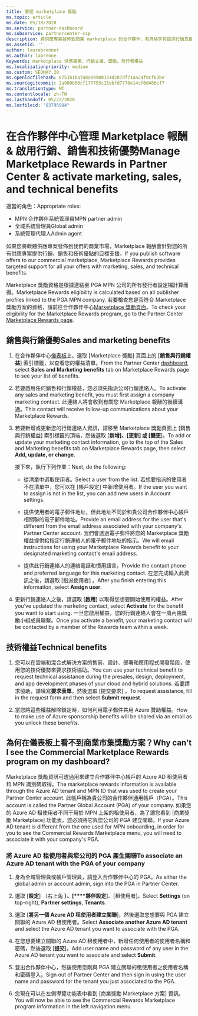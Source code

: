 ```yaml
---
title: 管理 marketplace 獎勵
ms.topic: article
ms.date: 05/18/2020
ms.service: partner-dashboard
ms.subservice: partnercenter-csp
description: 將供應專案發佈到商業 marketplace 的合作夥伴，有資格享有提供行銷支援的權益。
ms.assetid: ''
author: laurabrenner
ms.author: labrenne
Keywords: marketplace 供應專案、行銷支援、獎勵、發行者權益
ms.localizationpriority: medium
ms.custom: SEOMAY.20
ms.openlocfilehash: 6751b1ba7a8a99980154d287df71aa24f9cf63be
ms.sourcegitcommit: 2a980b50cf177753c15ebfd7770e14cf6d486cf7
ms.translationtype: MT
ms.contentlocale: zh-TW
ms.lasthandoff: 05/22/2020
ms.locfileid: "83795984"
---
```

# <a name="manage-marketplace-rewards-in-partner-center--activate-marketing-sales-and-technical-benefits"></a><span data-ttu-id="fe090-104">在合作夥伴中心管理 Marketplace 報酬 & 啟用行銷、銷售和技術優勢</span><span class="sxs-lookup"><span data-stu-id="fe090-104">Manage Marketplace Rewards in Partner Center & activate marketing, sales, and technical benefits</span></span>

<span data-ttu-id="fe090-105">適當的角色：</span><span class="sxs-lookup"><span data-stu-id="fe090-105">Appropriate roles:</span></span>

- <span data-ttu-id="fe090-106">MPN 合作夥伴系統管理員</span><span class="sxs-lookup"><span data-stu-id="fe090-106">MPN partner admin</span></span>
- <span data-ttu-id="fe090-107">全域系統管理員</span><span class="sxs-lookup"><span data-stu-id="fe090-107">Global admin</span></span>
- <span data-ttu-id="fe090-108">系統管理代理人</span><span class="sxs-lookup"><span data-stu-id="fe090-108">Admin agent</span></span>

<span data-ttu-id="fe090-109">如果您將軟體供應專案發佈到我們的商業市場，Marketplace 報酬會針對您的所有供應專案提供行銷、銷售和技術優點的目標支援。</span><span class="sxs-lookup"><span data-stu-id="fe090-109">If you  publish software offers to our commercial marketplace, Marketplace Rewards provides targeted support for all your offers with marketing, sales, and technical benefits.</span></span>

<span data-ttu-id="fe090-110">Marketplace 獎勵資格是根據連結至 PGA MPN 公司的所有發行者設定檔計算而得。</span><span class="sxs-lookup"><span data-stu-id="fe090-110">Marketplace Rewards eligibility is calculated based on all publisher profiles linked to the PGA MPN company.</span></span> <span data-ttu-id="fe090-111">若要檢查您是否符合 Marketplace 獎勵方案的資格，請前往合作夥伴中心[Marketplace 獎勵頁面](https://partner.microsoft.com/dashboard/mpn/program/commercialmarketplace)。</span><span class="sxs-lookup"><span data-stu-id="fe090-111">To check your eligibility for the Marketplace Rewards program, go to the Partner Center [Marketplace Rewards page](https://partner.microsoft.com/dashboard/mpn/program/commercialmarketplace).</span></span>

## <a name="sales-and-marketing-benefits"></a><span data-ttu-id="fe090-112">銷售與行銷優勢</span><span class="sxs-lookup"><span data-stu-id="fe090-112">Sales and marketing benefits</span></span>

1. <span data-ttu-id="fe090-113">在合作夥伴中心[儀表板](https://partner.microsoft.com/dashboard)上，選取 [Marketplace 獎勵] 頁面上的 [**銷售與行銷權益**] 索引標籤，以查看您的權益清單。</span><span class="sxs-lookup"><span data-stu-id="fe090-113">From the Partner Center [dashboard](https://partner.microsoft.com/dashboard), select **Sales and Marketing benefits** tab on Marketplace Rewards page to see your list of benefits.</span></span> 

2. <span data-ttu-id="fe090-114">若要啟用任何銷售和行銷權益，您必須先指派公司行銷連絡人。</span><span class="sxs-lookup"><span data-stu-id="fe090-114">To activate any sales and marketing benefit, you must first assign a company marketing contact.</span></span> <span data-ttu-id="fe090-115">此連絡人將會收到有關您 Marketplace 報酬的後續溝通。</span><span class="sxs-lookup"><span data-stu-id="fe090-115">This contact will receive follow-up communications about your Marketplace Rewards.</span></span>

3. <span data-ttu-id="fe090-116">若要新增或更新您的行銷連絡人資訊，請移至 Marketplace 獎勵頁面上 [銷售與行銷權益] 索引標籤的頂端，然後選取 [**新增]、[更新] 或 [變更**]。</span><span class="sxs-lookup"><span data-stu-id="fe090-116">To add or update your marketing contact information, go to the top of the Sales and Marketing benefits tab on Marketplace Rewards page, then select **Add, update, or change**.</span></span> 

   <span data-ttu-id="fe090-117">接下來，執行下列作業：</span><span class="sxs-lookup"><span data-stu-id="fe090-117">Next, do the following:</span></span>

   - <span data-ttu-id="fe090-118">從清單中選取使用者。</span><span class="sxs-lookup"><span data-stu-id="fe090-118">Select a user from the list.</span></span> <span data-ttu-id="fe090-119">若想要指派的使用者不在清單中，您可以在 [帳戶設定]  中新增使用者。</span><span class="sxs-lookup"><span data-stu-id="fe090-119">If the user you want to assign is not in the list, you can add new users in Account settings.</span></span>

   - <span data-ttu-id="fe090-120">提供使用者的電子郵件地址，但此地址不同於和貴公司合作夥伴中心帳戶相關聯的電子郵件地址。</span><span class="sxs-lookup"><span data-stu-id="fe090-120">Provide an email address for the user that's different from the email address associated with your company's Partner Center account.</span></span> <span data-ttu-id="fe090-121">我們會透過電子郵件將您的 Marketplace 獎勵權益提供給指定行銷連絡人的電子郵件地址的指示。</span><span class="sxs-lookup"><span data-stu-id="fe090-121">We will email instructions for using your Marketplace Rewards benefit to your designated marketing contact's email address.</span></span>

   - <span data-ttu-id="fe090-122">提供此行銷連絡人的連絡電話和慣用語言。</span><span class="sxs-lookup"><span data-stu-id="fe090-122">Provide the contact phone and preferred language for this marketing contact.</span></span> <span data-ttu-id="fe090-123">在您完成輸入此資訊之後，請選取 [指派使用者]  。</span><span class="sxs-lookup"><span data-stu-id="fe090-123">After you finish entering this information, select **Assign user**.</span></span>

4. <span data-ttu-id="fe090-124">更新行銷連絡人之後，請選取 [**啟用**] 以取得您想要開始使用的權益。</span><span class="sxs-lookup"><span data-stu-id="fe090-124">After you’ve updated the marketing contact, select **Activate** for the benefit you want to start using.</span></span> <span data-ttu-id="fe090-125">一旦您啟用權益，您的行銷連絡人會在一周內由獎勵小組成員聯繫。</span><span class="sxs-lookup"><span data-stu-id="fe090-125">Once you activate a benefit, your marketing contact will be contacted by a member of the Rewards team within a week.</span></span>

## <a name="technical-benefits"></a><span data-ttu-id="fe090-126">技術權益</span><span class="sxs-lookup"><span data-stu-id="fe090-126">Technical benefits</span></span>

1. <span data-ttu-id="fe090-127">您可以在雲端和混合式解決方案的售前、設計、部署和應用程式開發階段，使用您的技術優勢來要求技術協助。</span><span class="sxs-lookup"><span data-stu-id="fe090-127">You can use your technical benefit to request technical assistance during the presales, design, deployment, and app development phases of your cloud and hybrid solutions.</span></span> <span data-ttu-id="fe090-128">若要請求協助，請填寫**要求表單**，然後選取 [提交要求]  。</span><span class="sxs-lookup"><span data-stu-id="fe090-128">To request assistance, fill in the request form and then select **Submit request**.</span></span>

2. <span data-ttu-id="fe090-129">當您將這些權益解除鎖定時，如何利用電子郵件共用 Azure 贊助權益。</span><span class="sxs-lookup"><span data-stu-id="fe090-129">How to make use of Azure sponsorship benefits will be shared via an email as you unlock these benefits.</span></span>

## <a name="why-cant-i-see-the-commercial-marketplace-rewards-program-on-my-dashboard"></a><span data-ttu-id="fe090-130">為何在儀表板上看不到商業市集獎勵方案？</span><span class="sxs-lookup"><span data-stu-id="fe090-130">Why can't I see the Commercial Marketplace Rewards program on my dashboard?</span></span>

<span data-ttu-id="fe090-131">Marketplace 獎勵資訊可透過用來建立合作夥伴中心帳戶的 Azure AD 租使用者和 MPN 識別碼取得。</span><span class="sxs-lookup"><span data-stu-id="fe090-131">The marketplace rewards information is available through the Azure AD tenant and MPN ID that was used to create your Partner Center account.</span></span> <span data-ttu-id="fe090-132">此帳戶稱為貴公司的合作夥伴通用帳戶（PGA）。</span><span class="sxs-lookup"><span data-stu-id="fe090-132">This account is called the Partner Global Account (PGA) of your company.</span></span> <span data-ttu-id="fe090-133">如果您的 Azure AD 租使用者不同于用於 MPN 上架的租使用者，為了讓您看到 [商業獎勵 Marketplace] 功能表，您必須將它與您公司的 PGA 建立關聯。</span><span class="sxs-lookup"><span data-stu-id="fe090-133">If your Azure AD tenant is different from the  one used for MPN onboarding, in order for you to see the Commercial Rewards Marketplace menu, you will need to associate it with your company's PGA.</span></span>

### <a name="to-associate-an-azure-ad-tenant-with-the-pga-of-your-company"></a><span data-ttu-id="fe090-134">將 Azure AD 租使用者與您公司的 PGA 產生關聯</span><span class="sxs-lookup"><span data-stu-id="fe090-134">To associate an Azure AD tenant with the PGA of your company</span></span>

1. <span data-ttu-id="fe090-135">身為全域管理員或帳戶管理員，請登入合作夥伴中心的 PGA。</span><span class="sxs-lookup"><span data-stu-id="fe090-135">As either the global admin or account admin, sign into the PGA in Partner Center.</span></span>

2. <span data-ttu-id="fe090-136">選取 [**設定**] （右上角 **）、[\*\*\*\*夥伴設定**]、[租使用者]。</span><span class="sxs-lookup"><span data-stu-id="fe090-136">Select **Settings** (on top-right), **Partner settings**, **Tenants**.</span></span> 

3. <span data-ttu-id="fe090-137">選取 [**將另一個 Azure AD 租使用者建立關聯**]，然後選取您想要與 PGA 建立關聯的 Azure AD 租使用者。</span><span class="sxs-lookup"><span data-stu-id="fe090-137">Select **Associate another Azure AD tenant** and select the Azure AD tenant you want to associate with the PGA.</span></span>

4. <span data-ttu-id="fe090-138">在您想要建立關聯的 Azure AD 租使用者中，新增任何使用者的使用者名稱和密碼，然後選取 [**提交**]。</span><span class="sxs-lookup"><span data-stu-id="fe090-138">Add user name and password of any user in the Azure AD tenant you want to associate and select **Submit**.</span></span>

5. <span data-ttu-id="fe090-139">登出合作夥伴中心，然後使用您剛與 PGA 建立關聯的租使用者之使用者名稱和密碼登入。</span><span class="sxs-lookup"><span data-stu-id="fe090-139">Sign out of Partner Center and then sign in using the user name and password for the tenant you just associated to the PGA.</span></span>

6. <span data-ttu-id="fe090-140">您現在可以在左側導覽功能表中看到 [商業獎勵 Marketplace 方案] 資訊。</span><span class="sxs-lookup"><span data-stu-id="fe090-140">You will now be able to see the Commercial Rewards Marketplace program information in the left navigation menu.</span></span>

